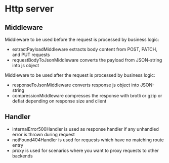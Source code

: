 # Http server

## Middleware

Middleware to be used before the request is processed by business logic:

- extractPayloadMiddleware extracts body content from POST, PATCH, and PUT requests
- requestBodyToJsonMiddleware converts the payload from JSON-string into js object

Middleware to be used after the request is processed by business logic:

- responseToJsonMiddleware converts response js object into JSON-string
- compressionMiddleware compresses the response with brotli or gzip or deflat depending on response size and client

## Handler

- internalError500Handler is used as response handler if any unhandled error is thrown during request
- notFound404Handler is used for requests which have no matching route entry
- proxy is used for scenarios where you want to proxy requests to other backends
